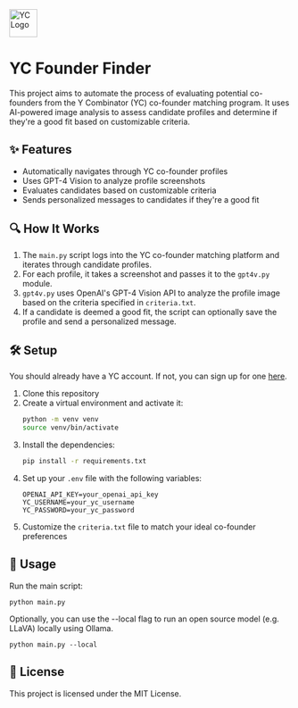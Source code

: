 <img src="https://www.ycombinator.com/favicon.ico" alt="YC Logo" width=50>

# YC Founder Finder

This project aims to automate the process of evaluating potential co-founders from the Y Combinator (YC) co-founder matching program. It uses AI-powered image analysis to assess candidate profiles and determine if they're a good fit based on customizable criteria.

## ✨ Features

- Automatically navigates through YC co-founder profiles
- Uses GPT-4 Vision to analyze profile screenshots
- Evaluates candidates based on customizable criteria
- Sends personalized messages to candidates if they're a good fit

## 🔍 How It Works

1. The `main.py` script logs into the YC co-founder matching platform and iterates through candidate profiles.
2. For each profile, it takes a screenshot and passes it to the `gpt4v.py` module.
3. `gpt4v.py` uses OpenAI's GPT-4 Vision API to analyze the profile image based on the criteria specified in `criteria.txt`.
4. If a candidate is deemed a good fit, the script can optionally save the profile and send a personalized message.

## 🛠️ Setup

You should already have a YC account. If not, you can sign up for one [here](https://www.ycombinator.com/cofounder-matching).

1. Clone this repository
2. Create a virtual environment and activate it:
    ```sh
    python -m venv venv
    source venv/bin/activate
    ```
3. Install the dependencies:
    ```sh
    pip install -r requirements.txt
    ```
4. Set up your `.env` file with the following variables:
   ```
   OPENAI_API_KEY=your_openai_api_key
   YC_USERNAME=your_yc_username
   YC_PASSWORD=your_yc_password
   ```
5. Customize the `criteria.txt` file to match your ideal co-founder preferences

## 🚀 Usage

Run the main script:
```
python main.py
```

Optionally, you can use the --local flag to run an open source model (e.g. LLaVA) locally using Ollama.
```
python main.py --local
```

## 📄 License
This project is licensed under the MIT License.